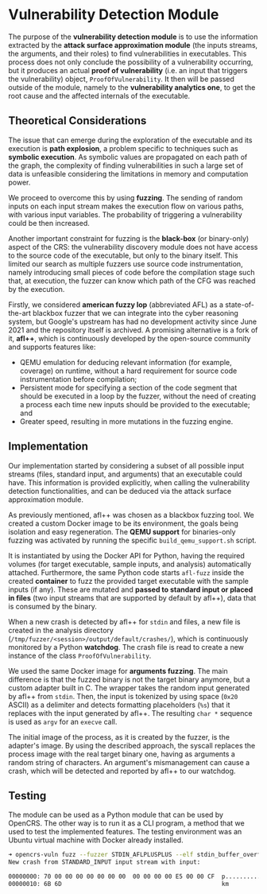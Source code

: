 # Vulnerability Detection Module

The purpose of the **vulnerability detection module** is to use the information extracted by the **attack surface approximation module** (the inputs streams, the arguments, and their roles) to find vulnerabilities in executables. This process does not only conclude the possibility of a vulnerability occurring, but it produces an actual **proof of vulnerability** (i.e. an input that triggers the vulnerability) object, `ProofOfVulnerability`. It then will be passed outside of the module, namely to the **vulnerability analytics one**, to get the root cause and the affected internals of the executable.

## Theoretical Considerations

The issue that can emerge during the exploration of the executable and its execution is **path explosion**, a problem specific to techniques such as **symbolic execution**. As symbolic values are propagated on each path of the graph, the complexity of finding vulnerabilities in such a large set of data is unfeasible considering the limitations in memory and computation power.

We proceed to overcome this by using **fuzzing**. The sending of random inputs on each input stream makes the execution flow on various paths, with various input variables. The probability of triggering a vulnerability could be then increased.

Another important constraint for fuzzing is the **black-box** (or binary-only) aspect of the CRS: the vulnerability discovery module does not have access to the source code of the executable, but only to the binary itself. This limited our search as multiple fuzzers use source code instrumentation, namely introducing small pieces of code before the compilation stage such that, at execution, the fuzzer can know which path of the CFG was reached by the execution.

Firstly, we considered **american fuzzy lop** (abbreviated AFL) as a state-of-the-art blackbox fuzzer that we can integrate into the cyber reasoning system, but Google's upstream has had no development activity since June 2021 and the repository itself is archived. A promising alternative is a fork of it, **afl++**, which is continuously developed by the open-source community and supports features like:

- QEMU emulation for deducing relevant information (for example, coverage) on runtime, without a hard requirement for source code instrumentation before compilation;
- Persistent mode for specifying a section of the code segment that should be executed in a loop by the fuzzer, without the need of creating a process each time new inputs should be provided to the executable; and
- Greater speed, resulting in more mutations in the fuzzing engine.

## Implementation

Our implementation started by considering a subset of all possible input streams (files, standard input, and arguments) that an executable could have. This information is provided explicitly, when calling the vulnerability detection functionalities, and can be deduced via the attack surface approximation module.

As previously mentioned, afl++ was chosen as a blackbox fuzzing tool. We created a custom Docker image to be its environment, the goals being isolation and easy regeneration. The **QEMU support** for binaries-only fuzzing was activated by running the specific `build_qemu_support.sh` script.

It is instantiated by using the Docker API for Python, having the required volumes (for target executable, sample inputs, and analysis) automatically attached. Furthermore, the same Python code starts `afl-fuzz` inside the created **container** to fuzz the provided target executable with the sample inputs (if any). These are mutated and **passed to standard input or placed in files** (two input streams that are supported by default by afl++), data that is consumed by the binary.

When a new crash is detected by afl++ for `stdin` and files, a new file is created in the analysis directory (`/tmp/fuzzer/<session>/output/default/crashes/`), which is continuously monitored by a Python **watchdog**. The crash file is read to create a new instance of the class `ProofOfVulnerability`.

We used the same Docker image for **arguments fuzzing**. The main difference is that the fuzzed binary is not the target binary anymore, but a custom adapter built in C. The wrapper takes the random input generated by afl++ from `stdin`. Then, the input is tokenized by using space (`0x20` ASCII) as a delimiter and detects formatting placeholders (`%s`) that it replaces with the input generated by afl++. The resulting `char *` sequence is used as `argv` for an `execve` call.

The initial image of the process, as it is created by the fuzzer, is the adapter's image. By using the described approach, the syscall replaces the process image with the real target binary one, having as arguments a random string of characters. An argument's mismanagement can cause a crash, which will be detected and reported by afl++ to our watchdog.

## Testing

The module can be used as a Python module that can be used by OpenCRS. The other way is to run it as a CLI program, a method that we used to test the implemented features. The testing environment was an Ubuntu virtual machine with Docker already installed.

```bash
➜ opencrs-vuln fuzz --fuzzer STDIN_AFLPLUSPLUS --elf stdin_buffer_overflow.elf
New crash from STANDARD_INPUT input stream with input:

00000000: 70 00 00 00 00 00 00 00  00 00 00 00 E5 00 00 CF  p...............
00000010: 6B 6D                                             km
```

